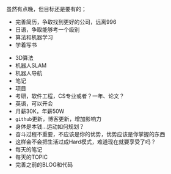 虽然有点晚，但目标还是要有的；
* 完善简历，争取找到更好的公司，远离996
* 日语，争取能够考一个级别
* 算法和机器学习
* 学着写书
- 3D算法
- 机器人SLAM
- 机器人导航
- 笔记
- 项目
- 考研，软件工程，CS专业或者？一年、论文？
- 英语，可以开会
- 月薪30K，年薪50W
- `github`更新，博客更新，增加影响力
- 身体是本钱...运动如何规划？
- 奋斗过程不重要，不应该是你的优势，优势应该是你掌握的东西
- 这样会不会把生活过成Hard模式，难道现在就要享受了吗？
- 每天的笔记
- 每天的TOPIC
- 完善之前的BLOG和代码